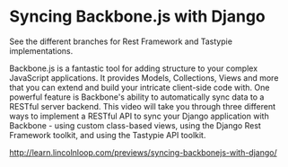 Syncing Backbone.js with Django
===============================

See the different branches for Rest Framework and Tastypie implementations.

Backbone.js is a fantastic tool for adding structure to your complex JavaScript applications. It provides Models, Collections, Views and more that you can extend and build your intricate client-side code with. One powerful feature is Backbone's ability to automatically sync data to a RESTful server backend. This video will take you through three different ways to implement a RESTful API to sync your Django application with Backbone - using custom class-based views, using the Django Rest Framework toolkit, and using the Tastypie API toolkit.

http://learn.lincolnloop.com/previews/syncing-backbonejs-with-django/
